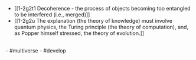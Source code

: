- [[1-2g2t1 Decoherence - the process of objects becoming too entangled to be interfered (i.e., merged)]]
- [[1-2g2u The explanation (the theory of knowledge) must involve quantum physics, the Turing principle (the theory of computation), and, as Popper himself stressed, the theory of evolution.]]
<br>
- #multiverse
- #develop
